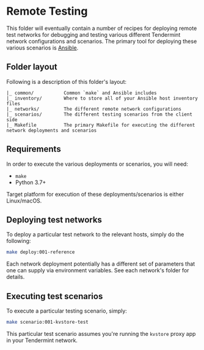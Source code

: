 # Remote Testing

This folder will eventually contain a number of recipes for deploying remote
test networks for debugging and testing various different Tendermint network
configurations and scenarios. The primary tool for deploying these various
scenarios is [Ansible](https://docs.ansible.com/ansible/latest/).

## Folder layout
Following is a description of this folder's layout:

```
|_ common/           Common `make` and Ansible includes
|_ inventory/        Where to store all of your Ansible host inventory files
|_ networks/         The different remote network configurations
|_ scenarios/        The different testing scenarios from the client side
|_ Makefile          The primary Makefile for executing the different network deployments and scenarios
```

## Requirements
In order to execute the various deployments or scenarios, you will need:

* `make`
* Python 3.7+

Target platform for execution of these deployments/scenarios is either
Linux/macOS.

## Deploying test networks
To deploy a particular test network to the relevant hosts, simply do the
following:

```bash
make deploy:001-reference
```

Each network deployment potentially has a different set of parameters that one
can supply via environment variables. See each network's folder for details.

## Executing test scenarios
To execute a particular testing scenario, simply:

```bash
make scenario:001-kvstore-test
```

This particular test scenario assumes you're running the `kvstore` proxy app in
your Tendermint network.
